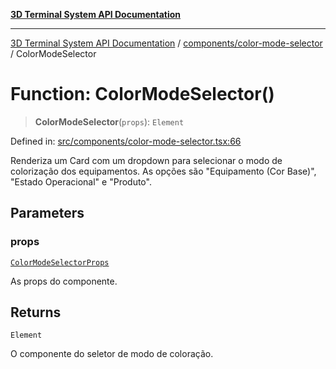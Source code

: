 [**3D Terminal System API Documentation**](../../../README.md)

***

[3D Terminal System API Documentation](../../../README.md) / [components/color-mode-selector](../README.md) / ColorModeSelector

# Function: ColorModeSelector()

> **ColorModeSelector**(`props`): `Element`

Defined in: [src/components/color-mode-selector.tsx:66](https://github.com/Dicommunitas/ThreeJS_Terminal_3D/blob/5b477f54175762d5c4c643839351148d429f45bb/src/components/color-mode-selector.tsx#L66)

Renderiza um Card com um dropdown para selecionar o modo de colorização dos equipamentos.
As opções são "Equipamento (Cor Base)", "Estado Operacional" e "Produto".

## Parameters

### props

[`ColorModeSelectorProps`](../interfaces/ColorModeSelectorProps.md)

As props do componente.

## Returns

`Element`

O componente do seletor de modo de coloração.

